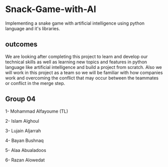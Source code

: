 # Snack-Game-with-AI
Implementing a snake game with artificial intelligence using python language and it's libraries.

## outcomes
We are looking after completing this project to learn and develop our technical skills as well as learning new topics and features in python language like artificial intelligence and build a project from scratch. Also we will work in this project as a team so we will be familiar with how companies work and overcoming the conflict that may occur between the teammates or conflict in the merge step.

## Group 04
1- Mohammad Alfayoume (TL)

2- Islam Alghoul

3- Lujain Aljarrah

4- Bayan Bushnaq

5- Alaa Abualadoos

6- Razan Alowedat
